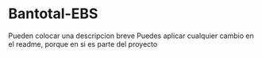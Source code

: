 # Bantotal-EBS
 Pueden colocar una descripcion breve
Puedes aplicar cualquier cambio en el readme, porque en si es parte del proyecto